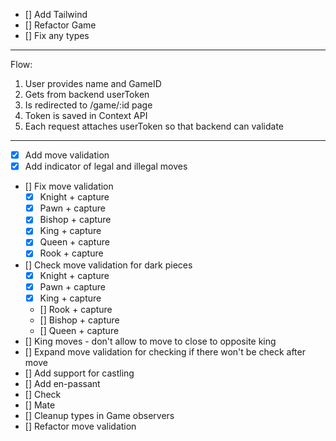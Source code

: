 - [] Add Tailwind
- [] Refactor Game
- [] Fix any types

---
Flow:

1. User provides name and GameID
2. Gets from backend userToken
3. Is redirected to /game/:id page
4. Token is saved in Context API
5. Each request attaches userToken so that backend can validate

---

- [x] Add move validation
- [x] Add indicator of legal and illegal moves
- [] Fix move validation
  - [x] Knight + capture
  - [x] Pawn + capture
  - [x] Bishop + capture
  - [x] King + capture
  - [x] Queen + capture
  - [x] Rook + capture
- [] Check move validation for dark pieces
  - [x] Knight + capture
  - [x] Pawn + capture
  - [x] King + capture
  - [] Rook + capture
  - [] Bishop + capture
  - [] Queen + capture
- [] King moves - don't allow to move to close to opposite king
- [] Expand move validation for checking if there won't be check after move
- [] Add support for castling
- [] Add en-passant
- [] Check 
- [] Mate
- [] Cleanup types in Game observers
- [] Refactor move validation
